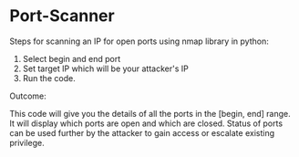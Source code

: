 # Port-Scanner
Steps for scanning an IP for open ports using nmap library in python:

1. Select begin and end port
2. Set target IP which will be your attacker's IP
3. Run the code.

Outcome:

This code will give you the details of all the ports in the [begin, end] range. It will display which ports are open and which are closed.
Status of ports can be used further by the attacker to gain access or escalate existing privilege.
